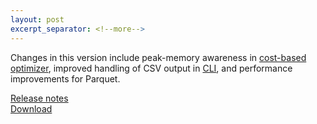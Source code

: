 ```yaml
---
layout: post
excerpt_separator: <!--more-->
---
```


Changes in this version include peak-memory awareness in
[cost-based optimizer](https://prestosql.io/docs/current/optimizer/cost-based-optimizations.html),
improved handling of CSV output in [CLI](https://prestosql.io/docs/current/installation/cli.html),
and performance improvements for Parquet. 

[Release notes](https://prestosql.io/docs/current/release/release-305.html)   
[Download](https://prestosql.io/download.html)

<!--more-->
